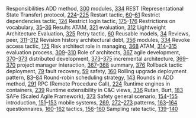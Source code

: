 Responsibilities ADD method, [300](ch20.xhtml#page_300) modules, [334](ch22.xhtml#page_334) REST (Representational State Transfer) protocol, [224](ch15.xhtml#page_224)–[225](ch15.xhtml#page_225) Restart tactic, [60](ch04.xhtml#page_60)–[61](ch04.xhtml#page_61) Restrict dependencies tactic, [124](ch08.xhtml#page_124) Restrict login tactic, [175](ch11.xhtml#page_175)–[176](ch11.xhtml#page_176) Restrictions on vocabulary, [35](ch02.xhtml#page_35)–[36](ch02.xhtml#page_36) Results ATAM, [321](ch21.xhtml#page_321) evaluation, [312](ch21.xhtml#page_312) Lightweight Architecture Evaluation, [325](ch21.xhtml#page_325) Retry tactic, [60](ch04.xhtml#page_60) Reusable models, [34](ch02.xhtml#page_34) Reviews, peer, [311](ch21.xhtml#page_311)–[312](ch21.xhtml#page_312) Revision history architectural debt, [356](ch23.xhtml#page_356) modules, [334](ch22.xhtml#page_334) Revoke access tactic, [175](ch11.xhtml#page_175) Risk architect role in managing, [368](ch24.xhtml#page_368) ATAM, [314](ch21.xhtml#page_314)–[315](ch21.xhtml#page_315) evaluation process, [309](ch21.xhtml#page_309)–[310](ch21.xhtml#page_310) Role of architects, [367](part05.xhtml#page_367) agile development, [370](ch24.xhtml#page_370)–[373](ch24.xhtml#page_373) distributed development, [373](ch24.xhtml#page_373)–[375](ch24.xhtml#page_375) incremental architecture, [369](ch24.xhtml#page_369)–[370](ch24.xhtml#page_370) project manager interaction, [367](part05.xhtml#page_367)–[368](ch24.xhtml#page_368) summary, [376](ch24.xhtml#page_376) Rollback tactic deployment, [79](ch05.xhtml#page_79) fault recovery, [59](ch04.xhtml#page_59) safety, [160](ch10.xhtml#page_160) Rolling upgrade deployment pattern, [83](ch05.xhtml#page_83)–[84](ch05.xhtml#page_84) Round-robin scheduling strategy, [143](ch09.xhtml#page_143) Rounds in ADD method, [291](ch20.xhtml#page_291) RPC (Remote Procedure Call), [224](ch15.xhtml#page_224) Runtime engines in containers, [239](ch16.xhtml#page_239) Runtime extensibility in C&C views, [336](ch22.xhtml#page_336) Rutan, Burt, [183](ch12.xhtml#page_183) SAFe (Scaled Agile Framework), [373](ch24.xhtml#page_373) Safety general scenario, [154](ch10.xhtml#page_154)–[155](ch10.xhtml#page_155) introduction, [151](ch10.xhtml#page_151)–[153](ch10.xhtml#page_153) mobile systems, [269](ch18.xhtml#page_269), [272](ch18.xhtml#page_272)–[273](ch18.xhtml#page_273) patterns, [163](ch10.xhtml#page_163)–[164](ch10.xhtml#page_164) questionnaires, [160](ch10.xhtml#page_160)–[162](ch10.xhtml#page_162) tactics, [156](ch10.xhtml#page_156)–[160](ch10.xhtml#page_160) Sampling rate tactic, [139](ch09.xhtml#page_139)–[140](ch09.xhtml#page_140)